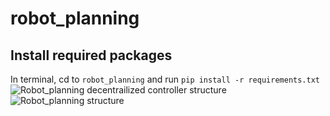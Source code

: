 # robot_planning
## Install required packages
In terminal, cd to `robot_planning` and run `pip install -r requirements.txt`![Robot_planning decentrailized controller structure](https://user-images.githubusercontent.com/26529114/129230638-f1b36637-ddf8-46ee-a78d-0952edf4e2b9.png)
![Robot_planning structure](https://user-images.githubusercontent.com/26529114/129230641-7c27386a-40d4-4fab-94a8-92d30b4673be.png)
